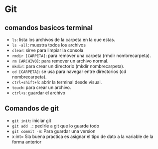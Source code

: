 # Git
## comandos basicos terminal
- ````ls````: lista los archivos de la carpeta en la que estas.
- ```ls -all```: muestra todos los archivos 
- ````clear````: sirve para limpiar la consola.
- ````rmdir [CARPETA]````: para remover una carpeta (rmdir nombrecarpeta).
- ````rm [ARCHIVO]````: para remover un archivo normal.
- ````mkdir````: para crear un directorio (mkdir nombrecarpeta).
- ````cd [CARPETA]````: se usa para navegar entre directorios (cd nombrecarpeta).
- ````ctrl+shift+ñ````: abrir la terminal desde visual.
- ````touch````: para crear un archivo.
- ```ctrl+s```: guardar el archivo

## Comandos de git
- ```git init```: iniciar git
- ```git add .```: pedirle a git que lo guarde todo
- ```git commit -m```: Para guardar una version
- x:int= 5la buena practica es asignar el tipo de dato a la variable de la forma anterior